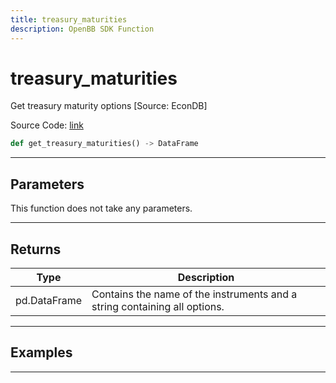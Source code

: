 ```yaml
---
title: treasury_maturities
description: OpenBB SDK Function
---
```


# treasury_maturities

Get treasury maturity options [Source: EconDB]

Source Code: [link](https://github.com/OpenBB-finance/OpenBBTerminal/tree/main/openbb_terminal/economy/econdb_model.py#L840)

```python
def get_treasury_maturities() -> DataFrame
```
---

## Parameters

This function does not take any parameters.

---

## Returns

| Type | Description |
| ---- | ----------- |
| pd.DataFrame | Contains the name of the instruments and a string containing all options. |

---

## Examples

---

